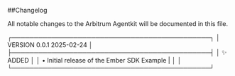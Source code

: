 ##Changelog

All notable changes to the Arbitrum Agentkit will be documented in this file.

┌─────────────────────────────────────────────┐
│ VERSION 0.0.1                   2025-02-24  │
├─────────────────────────────────────────────┤
│ ✨ ADDED                                    │
│ • Initial release of the Ember SDK Example  |
│                                             │
└─────────────────────────────────────────────┘